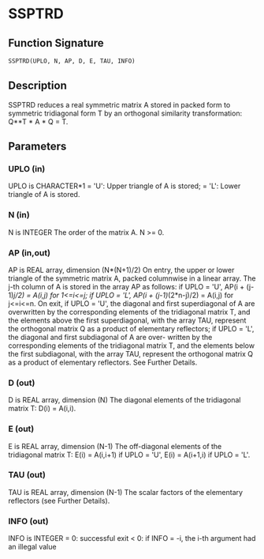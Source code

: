# SSPTRD

## Function Signature

```fortran
SSPTRD(UPLO, N, AP, D, E, TAU, INFO)
```

## Description


 SSPTRD reduces a real symmetric matrix A stored in packed form to
 symmetric tridiagonal form T by an orthogonal similarity
 transformation: Q**T * A * Q = T.

## Parameters

### UPLO (in)

UPLO is CHARACTER*1 = 'U': Upper triangle of A is stored; = 'L': Lower triangle of A is stored.

### N (in)

N is INTEGER The order of the matrix A. N >= 0.

### AP (in,out)

AP is REAL array, dimension (N*(N+1)/2) On entry, the upper or lower triangle of the symmetric matrix A, packed columnwise in a linear array. The j-th column of A is stored in the array AP as follows: if UPLO = 'U', AP(i + (j-1)*j/2) = A(i,j) for 1<=i<=j; if UPLO = 'L', AP(i + (j-1)*(2*n-j)/2) = A(i,j) for j<=i<=n. On exit, if UPLO = 'U', the diagonal and first superdiagonal of A are overwritten by the corresponding elements of the tridiagonal matrix T, and the elements above the first superdiagonal, with the array TAU, represent the orthogonal matrix Q as a product of elementary reflectors; if UPLO = 'L', the diagonal and first subdiagonal of A are over- written by the corresponding elements of the tridiagonal matrix T, and the elements below the first subdiagonal, with the array TAU, represent the orthogonal matrix Q as a product of elementary reflectors. See Further Details.

### D (out)

D is REAL array, dimension (N) The diagonal elements of the tridiagonal matrix T: D(i) = A(i,i).

### E (out)

E is REAL array, dimension (N-1) The off-diagonal elements of the tridiagonal matrix T: E(i) = A(i,i+1) if UPLO = 'U', E(i) = A(i+1,i) if UPLO = 'L'.

### TAU (out)

TAU is REAL array, dimension (N-1) The scalar factors of the elementary reflectors (see Further Details).

### INFO (out)

INFO is INTEGER = 0: successful exit < 0: if INFO = -i, the i-th argument had an illegal value

